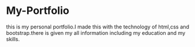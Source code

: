 # My-Portfolio
this is my personal portfolio.I made this with the technology of html,css and bootstrap.there is given my all information including my education and my skills.
